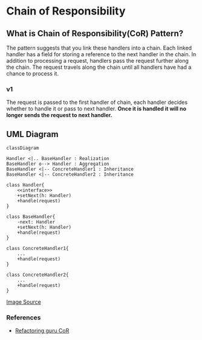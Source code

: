 # Chain of Responsibility

## What is Chain of Responsibility(CoR) Pattern?

The pattern suggests that you link these handlers into a chain.
Each linked handler has a field for storing a reference to the next handler in the chain.
In addition to processing a request, handlers pass the request further along the chain.
The request travels along the chain until all handlers have had a chance to process it.

### v1

The request is passed to the first handler of chain, each handler decides whether to handle it or pass to next handler. **Once it is handled it will no longer sends the request to next handler.**

## UML Diagram

```mermaid
classDiagram

Handler <|.. BaseHandler : Realization
BaseHandler o--> Handler : Aggregation
BaseHandler <|-- ConcreteHandler1 : Inheritance
BaseHandler <|-- ConcreteHandler2 : Inheritance

class Handler{
    <<interface>>
    +setNext(h: Handler)
    +handle(request)
}

class BaseHandler{
    -next: Handler
    +setNext(h: Handler)
    +handle(request)
}

class ConcreteHandler1{
    ...
    +handle(request)
}

class ConcreteHandler2{
    ...
    +handle(request)
}
```

[Image Source](./ChainOfResponsility.mermaid)

### References

* [Refactoring guru CoR](https://refactoring.guru/design-patterns/chain-of-responsibility)
